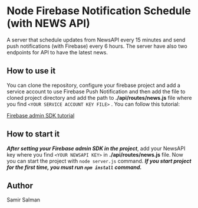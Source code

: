 # Node Firebase Notification Schedule (with NEWS API)

A server that schedule updates from NewsAPI every 15 minutes and send push notifications (with Firebase) every 6 hours. The server have also two endpoints for API to have the latest news.


## How to use it

You can clone the repository, configure your firebase project and add a service account to use Firebase Push Notification and then add the file to cloned project directory and add the path to **./api/routes/news.js** file where you find `<YOUR SERVICE ACCOUNT KEY FILE>` .
You can follow this tutorial:

<a href="https://firebase.google.com/docs/admin/setup">Firebase admin SDK tutorial</a>


## How to start it

***After setting your Firebase admin SDK in the project***, add your NewsAPI key where you find `<YOUR NEWSAPI KEY>` in **./api/routes/news.js** file. Now you can start the project with `node server.js` command. ***If you start project for the first time, you must run `npm install` command.***


## Author

Samir Salman
